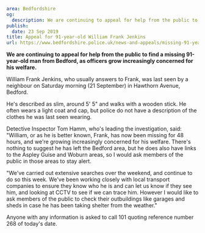 ```yaml
area: Bedfordshire
og:
  description: We are continuing to appeal for help from the public to find a missing 91-year-old man from Bedford, as officers grow increasingly concerned for his welfare.
publish:
  date: 23 Sep 2019
title: Appeal for 91-year-old William Frank Jenkins
url: https://www.bedfordshire.police.uk/news-and-appeals/missing-91-year-old-sept19
```

**We are continuing to appeal for help from the public to find a missing 91-year-old man from Bedford, as officers grow increasingly concerned for his welfare.**

William Frank Jenkins, who usually answers to Frank, was last seen by a neighbour on Saturday morning (21 September) in Hawthorn Avenue, Bedford.

He's described as slim, around 5' 5" and walks with a wooden stick. He often wears a light coat and cap, but police do not have a description of the clothes he was last seen wearing.

Detective Inspector Tom Hamm, who's leading the investigation, said: "William, or as he is better known, Frank, has now been missing for 48 hours, and we're growing increasingly concerned for his welfare. There's nothing to suggest he has left the Bedford area, but he does also have links to the Aspley Guise and Woburn areas, so I would ask members of the public in those areas to stay alert.

"We've carried out extensive searches over the weekend, and continue to do so this week. We've been working closely with local transport companies to ensure they know who he is and can let us know if they see him, and looking at CCTV to see if we can trace him. However I would like to ask members of the public to check their outbuildings like garages and sheds in case he has been taking shelter from the weather."

Anyone with any information is asked to call 101 quoting reference number 268 of today's date.
